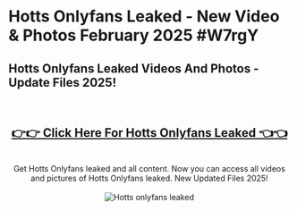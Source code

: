 # Hotts Onlyfans Leaked - New Video & Photos February 2025 #W7rgY

<h2>Hotts Onlyfans Leaked Videos And Photos - Update Files 2025!</h2>
<br>
<div align="center">
<h2><a href="https://links2leaks.com?utm_source=hotts&utm_medium=git92" rel="nofollow">👉👉 Click Here For Hotts Onlyfans Leaked 👈👈</a></h2>
<br>
Get Hotts Onlyfans leaked and all content. Now you can access all videos and pictures of Hotts Onlyfans leaked. New Updated Files 2025!
<br>
<br>
<a href="https://links2leaks.com?utm_source=hotts&utm_medium=git92" rel="nofollow" data-target="animated-image.originalLink"><img src="https://i.ibb.co/Gkj2r4b/banner.png" alt="Hotts onlyfans leaked" style="max-width: 100%; display: inline-block;" data-target="animated-image.originalImage"></a>
</div>
<br>
